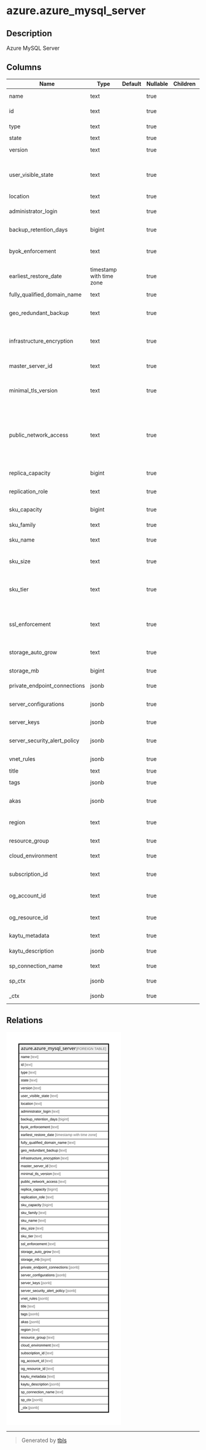 # azure.azure_mysql_server

## Description

Azure MySQL Server

## Columns

| Name | Type | Default | Nullable | Children | Parents | Comment |
| ---- | ---- | ------- | -------- | -------- | ------- | ------- |
| name | text |  | true |  |  | The friendly name that identifies the server. |
| id | text |  | true |  |  | Contains ID to identify a server uniquely. |
| type | text |  | true |  |  | The resource type of the server. |
| state | text |  | true |  |  | The state of the server. |
| version | text |  | true |  |  | Specifies the version of the server. |
| user_visible_state | text |  | true |  |  | A state of a server that is visible to user. Possible values include: 'Ready', 'Dropping', 'Disabled', 'Inaccessible'. |
| location | text |  | true |  |  | The resource location. |
| administrator_login | text |  | true |  |  | Specifies the username of the administrator for this server. |
| backup_retention_days | bigint |  | true |  |  | Backup retention days for the server. |
| byok_enforcement | text |  | true |  |  | Status showing whether the server data encryption is enabled with customer-managed keys. |
| earliest_restore_date | timestamp with time zone |  | true |  |  | Specifies the earliest restore point creation time. |
| fully_qualified_domain_name | text |  | true |  |  | The fully qualified domain name of the server. |
| geo_redundant_backup | text |  | true |  |  | Indicates whether Geo-redundant is enabled, or not for server backup. |
| infrastructure_encryption | text |  | true |  |  | Status showing whether the server enabled infrastructure encryption. Possible values include: 'Enabled', 'Disabled'. |
| master_server_id | text |  | true |  |  | The master server id of a replica server. |
| minimal_tls_version | text |  | true |  |  | Enforce a minimal Tls version for the server. Possible values include: 'TLS10', 'TLS11', 'TLS12', 'TLSEnforcementDisabled'. |
| public_network_access | text |  | true |  |  | Indicates whether or not public network access is allowed for this server. Value is optional but if passed in, must be 'Enabled' or 'Disabled'. Possible values include: 'Enabled', 'Disabled'. |
| replica_capacity | bigint |  | true |  |  | The maximum number of replicas that a master server can have. |
| replication_role | text |  | true |  |  | The replication role of the server. |
| sku_capacity | bigint |  | true |  |  | The scale up/out capacity, representing server's compute units. |
| sku_family | text |  | true |  |  | The family of hardware. |
| sku_name | text |  | true |  |  | The name of the sku. For example: 'B_Gen4_1', 'GP_Gen5_8'. |
| sku_size | text |  | true |  |  | The size code, to be interpreted by resource as appropriate. |
| sku_tier | text |  | true |  |  | The tier of the particular SKU. Possible values include: 'Basic', 'GeneralPurpose', 'MemoryOptimized'. |
| ssl_enforcement | text |  | true |  |  | Enable ssl enforcement or not when connect to server. Possible values include: 'Enabled', 'Disabled'. |
| storage_auto_grow | text |  | true |  |  | Indicates whether storage auto grow is enabled, or not. |
| storage_mb | bigint |  | true |  |  | Indicates max storage allowed for a server. |
| private_endpoint_connections | jsonb |  | true |  |  | A list of private endpoint connections on a server. |
| server_configurations | jsonb |  | true |  |  | The server configurations(parameters) details of the server. |
| server_keys | jsonb |  | true |  |  | The server keys of the server. |
| server_security_alert_policy | jsonb |  | true |  |  | Security alert policy associated with the MySQL Server. |
| vnet_rules | jsonb |  | true |  |  | Rules represented by VNET. |
| title | text |  | true |  |  | Title of the resource. |
| tags | jsonb |  | true |  |  | A map of tags for the resource. |
| akas | jsonb |  | true |  |  | Array of globally unique identifier strings (also known as) for the resource. |
| region | text |  | true |  |  | The Azure region/location in which the resource is located. |
| resource_group | text |  | true |  |  | The resource group which holds this resource. |
| cloud_environment | text |  | true |  |  | The Azure Cloud Environment. |
| subscription_id | text |  | true |  |  | The Azure Subscription ID in which the resource is located. |
| og_account_id | text |  | true |  |  | The Platform Account ID in which the resource is located. |
| og_resource_id | text |  | true |  |  | The unique ID of the resource in opengovernance. |
| kaytu_metadata | text |  | true |  |  | Platform Metadata of the Azure resource. |
| kaytu_description | jsonb |  | true |  |  | The full model description of the resource |
| sp_connection_name | text |  | true |  |  | Steampipe connection name. |
| sp_ctx | jsonb |  | true |  |  | Steampipe context in JSON form. |
| _ctx | jsonb |  | true |  |  | Steampipe context in JSON form. |

## Relations

![er](azure.azure_mysql_server.svg)

---

> Generated by [tbls](https://github.com/k1LoW/tbls)
